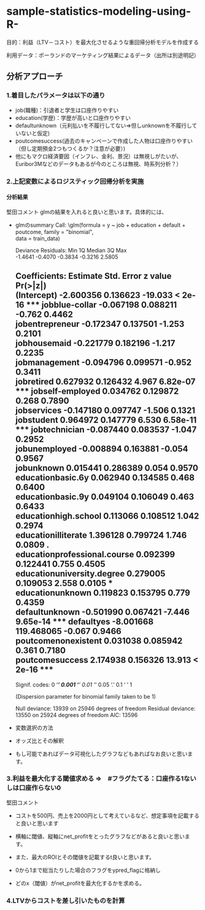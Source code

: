 # sample-statistics-modeling-using-R-

目的：利益（LTV－コスト）を最大化させるような重回帰分析モデルを作成する

利用データ：ポーランドのマーケティング結果によるデータ（出所は別途明記）

## 分析アプローチ

### 1.着目したパラメータは以下の通り
- job(職種)：引退者と学生は口座作りやすい
- education(学歴)：学歴が高いと口座作りやすい
- defaultunknown（元利払いを不履行してない⇒但しunknownを不履行していないと仮定)
- poutcomesuccess(過去のキャンペーンで作成した人物は口座作りやすい（但し定期預金2つもつくるか？注意が必要）)
- 他にもマクロ経済要因（インフレ、金利、景況）は無視しがたいが、Euribor3Mなどのデータもあるが今のところは無視、時系列分析？）

### 2.上記変数によるロジスティック回帰分析を実施

#### 分析結果
堅田コメント
glmの結果を入れると良いと思います。具体的には、

- glmのsummary
Call:
\glm(formula = y ~ job + education + default + poutcome, family = "binomial", \
    data = train_data)

    Deviance Residuals: 
        Min       1Q   Median       3Q      Max  
    -1.4641  -0.4070  -0.3834  -0.3216   2.5805  

    Coefficients:
                                   Estimate Std. Error z value Pr(>|z|)    
    (Intercept)                   -2.600356   0.136623 -19.033  < 2e-16 ***
    jobblue-collar                -0.067198   0.088211  -0.762   0.4462    
    jobentrepreneur               -0.172347   0.137501  -1.253   0.2101    
    jobhousemaid                  -0.221779   0.182196  -1.217   0.2235    
    jobmanagement                 -0.094796   0.099571  -0.952   0.3411    
    jobretired                     0.627932   0.126432   4.967 6.82e-07 ***
    jobself-employed               0.034762   0.129872   0.268   0.7890    
    jobservices                   -0.147180   0.097747  -1.506   0.1321    
    jobstudent                     0.964972   0.147779   6.530 6.58e-11 ***
    jobtechnician                 -0.087440   0.083537  -1.047   0.2952    
    jobunemployed                 -0.008894   0.163881  -0.054   0.9567    
    jobunknown                     0.015441   0.286389   0.054   0.9570    
    educationbasic.6y              0.062940   0.134585   0.468   0.6400    
    educationbasic.9y              0.049104   0.106049   0.463   0.6433    
    educationhigh.school           0.113066   0.108512   1.042   0.2974    
    educationilliterate            1.396128   0.799724   1.746   0.0809 .  
    educationprofessional.course   0.092399   0.122441   0.755   0.4505    
    educationuniversity.degree     0.279005   0.109053   2.558   0.0105 *  
    educationunknown               0.119823   0.153795   0.779   0.4359    
    defaultunknown                -0.501990   0.067421  -7.446 9.65e-14 ***
    defaultyes                    -8.001668 119.468065  -0.067   0.9466    
    poutcomenonexistent            0.031038   0.085942   0.361   0.7180    
    poutcomesuccess                2.174938   0.156326  13.913  < 2e-16 ***
    ---
    Signif. codes:  0 ‘***’ 0.001 ‘**’ 0.01 ‘*’ 0.05 ‘.’ 0.1 ‘ ’ 1

    (Dispersion parameter for binomial family taken to be 1)

    Null deviance: 13939  on 25946  degrees of freedom
    Residual deviance: 13550  on 25924  degrees of freedom
    AIC: 13596



- 変数選択の方法
- オッズ比とその解釈
- もし可能であればデータ可視化したグラフなどもあればなお良いと思います。



### 3.利益を最大化する閾値求める ⇒　#フラグたてる：口座作る1ないしは口座作らない0

堅田コメント
- コストを500円、売上を2000円として考えているなど、想定事項を記載すると良いと思います
- 横軸に閾値、縦軸にnet_profitをとったグラフなどがあると良いと思います。
- また、最大のROIとその閾値を記載するt良いと思います。

- 0から1まで総当たりした場合のフラグをypred_flagに格納し
- どのx（閾値）がnet_profitを最大化するかを求める。

### 4.LTVからコストを差し引いたものを計算

